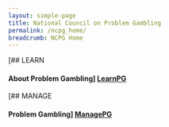 ```yaml
---
layout: simple-page
title: National Council on Problem Gambling
permalink: /ncpg_home/
breadcrumb: NCPG Home
---
```


[## LEARN
#### About Problem Gambling] [LearnPG]

[## MANAGE
#### Problem Gambling] [ManagePG]

[LearnPG]: https://www.ncpg.org.sg/en/Pages/LearnAboutProblemGambling.aspx
[ManagePG]: https://www.ncpg.org.sg/en/Pages/DealWithProblemGambling.aspx


